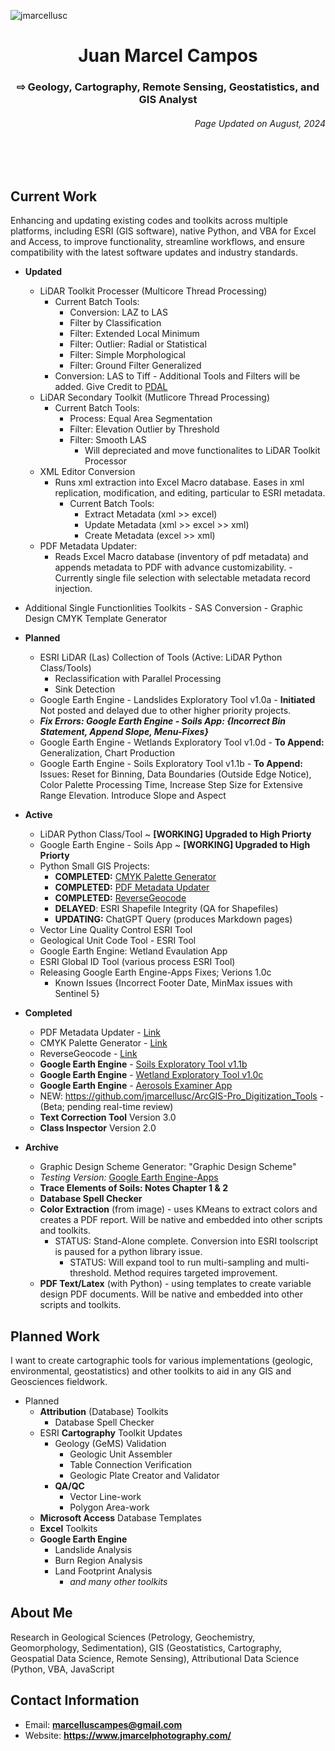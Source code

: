 <p align="left"> <img src="https://komarev.com/ghpvc/?username=jmarcellusc&label=Profile%20views&color=0e75b6&style=flat" alt="jmarcellusc" /> </p>

<h1 align="center">Juan Marcel Campos</h1>
<h3 align="center"> ⇨ Geology, Cartography, Remote Sensing, Geostatistics, and GIS Analyst</h3>
<h6 align="right">Page Updated on August, 2024</h6>
<br></br>

<h2 align="left">Current Work</h2>
 Enhancing and updating existing codes and toolkits across multiple platforms, including ESRI (GIS software), native Python, and VBA for Excel and Access, to improve functionality, streamline workflows, and ensure compatibility with the latest software updates and industry standards.

 - **Updated**
 	- LiDAR Toolkit Processer (Multicore Thread Processing)
   		- Current Batch Tools:
   			- Conversion: LAZ to LAS
      		- Filter by Classification
         	- Filter: Extended Local Minimum
           	- Filter: Outlier: Radial or Statistical
          - Filter: Simple Morphological
          - Filter: Ground Filter Generalized
		- Conversion: LAS to Tiff
     			- Additional Tools and Filters will be added. Give Credit to [PDAL](https://pdal.io/en/2.8.4/) 	
    - LiDAR Secondary Toolkit (Mutlicore Thread Processing)
      - Current Batch Tools:
        -  Process: Equal Area Segmentation
        - Filter: Elevation Outlier by Threshold
        - Filter: Smooth LAS
          - Will depreciated and move functionalites to LiDAR Toolkit Processor
 	- XML Editor Conversion
  		- Runs xml extraction into Excel Macro database. Eases in xml replication, modification, and editing, particular to ESRI metadata.
    		- Current Batch Tools:
      			- Extract Metadata (xml >> excel)
         		- Update Metadata (xml >> excel >> xml)
           		- Create Metadata (excel >> xml)
    - PDF Metadata Updater:
     	- Reads Excel Macro database (inventory of pdf metadata) and appends metadata to PDF with advance customizability.
        		- Currently single file selection with selectable metadata record injection.
- Additional Single Functionlities Toolkits
          - SAS Conversion
          - Graphic Design CMYK Template Generator    		 	  	     	   
 - **Planned**
 	- ESRI LiDAR (Las) Collection of Tools (Active: LiDAR Python Class/Tools)
		- Reclassification with Parallel Processing
  		- Sink Detection
  	- Google Earth Engine - Landslides Exploratory Tool v1.0a - **Initiated** Not posted and delayed due to other higher priority projects.
 	- ***Fix Errors: Google Earth Engine - Soils App: {Incorrect Bin Statement, Append Slope, Menu-Fixes}***
 	- Google Earth Engine - Wetlands Exploratory Tool v1.0d -  **To Append:** Generalization, Chart Production
 	- Google Earth Engine - Soils Exploratory Tool v1.1b - **To Append:** Issues: Reset for Binning, Data Boundaries (Outside Edge Notice), Color Palette Processing Time, Increase Step Size for Extensive Range Elevation. Introduce Slope and Aspect

 - **Active**
 	- LiDAR Python Class/Tool ~ **[WORKING] Upgraded to High Priorty**
  	- Google Earth Engine - Soils App ~ **[WORKING] Upgraded to High Priorty**
 	- Python Small GIS Projects:
  		- **COMPLETED:** [CMYK Palette Generator](https://github.com/jmarcellusc/CMYK-Palette-Generator)
    	- **COMPLETED:** [PDF Metadata Updater](https://github.com/jmarcellusc/PDF-Metadata-Updater)
    	- **COMPLETED:** [ReverseGeocode](https://github.com/jmarcellusc/ReverseGeocode)
    	- **DELAYED**: ESRI Shapefile Integrity (QA for Shapefiles)
    	- **UPDATING:** ChatGPT Query (produces Markdown pages)	
  	- Vector Line Quality Control ESRI Tool
 	- Geological Unit Code Tool - ESRI Tool
 	- Google Earth Engine: Wetland Evaulation App
 	- ESRI Global ID Tool (various process ESRI Tool)
 	- Releasing Google Earth Engine-Apps Fixes; Verions 1.0c
  		- Known Issues {Incorrect Footer Date, MinMax issues with Sentinel 5}

 - **Completed**
 	- PDF Metadata Updater - [Link](https://github.com/jmarcellusc/PDF-Metadata-Updater)
 	- CMYK Palette Generator - [Link](https://github.com/jmarcellusc/CMYK-Palette-Generator)
  	- ReverseGeocode - [Link](https://github.com/jmarcellusc/ReverseGeocode) 
 	- **Google Earth Engine** - [Soils Exploratory Tool v1.1b](https://ee-marcelluscampes.projects.earthengine.app/view/soils-exploratory-tool-in-progress-v11b)
 	- **Google Earth Engine** - [Wetland Exploratory Tool v1.0c](https://ee-marcelluscampes.projects.earthengine.app/view/wetlands-exploratory-tool-in-progress-v10c)
  	- **Google Earth Engine** - [Aerosols Examiner App](https://ee-marcelluscampes.projects.earthengine.app/view/aerosols-examiner-sensing-tool-v10d) 	
 	- NEW: https://github.com/jmarcellusc/ArcGIS-Pro_Digitization_Tools - (Beta; pending real-time review)
 	- **Text Correction Tool** Version 3.0
  	- **Class Inspector** Version 2.0

 - **Archive**
 	- Graphic Design Scheme Generator: "Graphic Design Scheme" 	
 	-  *Testing Version:* [Google Earth Engine-Apps](https://github.com/jmarcellusc/Google-Earth-Engine/tree/main)	
   	-  **Trace Elements of Soils: Notes Chapter 1 & 2**	
	-  **Database Spell Checker**	 
	- **Color Extraction** (from image) - uses KMeans to extract colors and creates a PDF report. Will be native and embedded into other scripts and toolkits.
  		- STATUS: Stand-Alone complete. Conversion into ESRI toolscript is paused for a python library issue.
    		- STATUS: Will expand tool to run multi-sampling and multi-threshold. Method requires targeted improvement.	
	 - **PDF Text/Latex** (with  Python) - using templates to create variable design PDF documents. Will be native and embedded into other scripts and toolkits.

<h2 align="left">Planned Work</h2>

I want to create cartographic tools for various implementations (geologic, environmental, geostatistics) and other toolkits to aid in any GIS and Geosciences fieldwork. 

 - Planned
	 - **Attribution** (Database) Toolkits
		 - Database Spell Checker
	 - ESRI **Cartography** Toolkit Updates
		 - Geology (GeMS) Validation
			 - Geologic Unit Assembler
			 - Table Connection Verification
			 - Geologic Plate Creator and Validator
		 - **QA/QC**
			 - Vector Line-work
			 - Polygon Area-work
	 - **Microsoft Access** Database Templates
	 - **Excel** Toolkits
	 - **Google Earth Engine**
		 - Landslide Analysis
		 - Burn Region Analysis
		 - Land Footprint Analysis
			 - *and many other toolkits*


<h2 aligned="center">About Me</h2>
Research in Geological Sciences (Petrology, Geochemistry, Geomorphology, Sedimentation), GIS (Geostatistics, Cartography, Geospatial Data Science, Remote Sensing), Attributional Data Science (Python, VBA, JavaScript 

<h2>Contact Information</h2>

 - Email: **marcelluscampes@gmail.com**
 - Website: **https://www.jmarcelphotography.com/**

<br></br>

